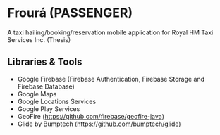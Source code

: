 # Frourá (PASSENGER)
A taxi hailing/booking/reservation mobile application for Royal HM Taxi Services Inc. (Thesis)
## Libraries & Tools
- Google Firebase (Firebase Authentication, Firebase Storage and Firebase Database)
- Google Maps
- Google Locations Services
- Google Play Services
- GeoFire (https://github.com/firebase/geofire-java)
- Glide by Bumptech (https://github.com/bumptech/glide)
